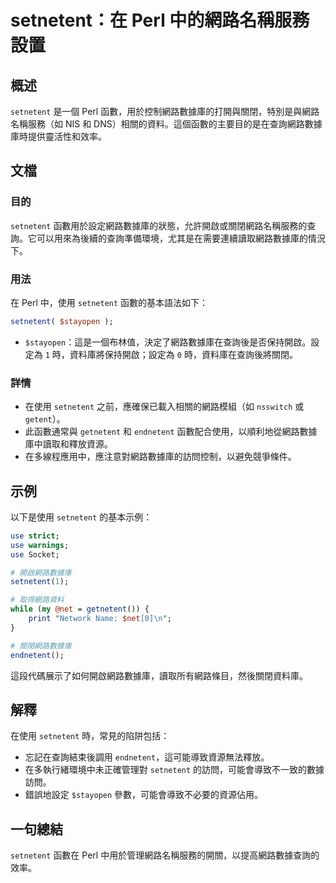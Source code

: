 <!--
Meta Description: # setnetent：在 Perl 中的網路名稱服務設置 ## 概述 `setnetent` 是一個 Perl 函數，用於控制網路數據庫的打開與關閉，特別是與網路名稱服務（如 NIS 和 DNS）相關的資料。這個函數的主要目的是在查詢網路數據庫時提供靈活性和效率。 ## 文檔 ### 目的 `se...
Meta Keywords: setnetent, perl, stayopen, endnetent, use
-->

# setnetent：在 Perl 中的網路名稱服務設置

## 概述
`setnetent` 是一個 Perl 函數，用於控制網路數據庫的打開與關閉，特別是與網路名稱服務（如 NIS 和 DNS）相關的資料。這個函數的主要目的是在查詢網路數據庫時提供靈活性和效率。

## 文檔
### 目的
`setnetent` 函數用於設定網路數據庫的狀態，允許開啟或關閉網路名稱服務的查詢。它可以用來為後續的查詢準備環境，尤其是在需要連續讀取網路數據庫的情況下。

### 用法
在 Perl 中，使用 `setnetent` 函數的基本語法如下：

```perl
setnetent( $stayopen );
```

- `$stayopen`：這是一個布林值，決定了網路數據庫在查詢後是否保持開啟。設定為 `1` 時，資料庫將保持開啟；設定為 `0` 時，資料庫在查詢後將關閉。

### 詳情
- 在使用 `setnetent` 之前，應確保已載入相關的網路模組（如 `nsswitch` 或 `getent`）。
- 此函數通常與 `getnetent` 和 `endnetent` 函數配合使用，以順利地從網路數據庫中讀取和釋放資源。
- 在多線程應用中，應注意對網路數據庫的訪問控制，以避免競爭條件。

## 示例
以下是使用 `setnetent` 的基本示例：

```perl
use strict;
use warnings;
use Socket;

# 開啟網路數據庫
setnetent(1);

# 取得網路資料
while (my @net = getnetent()) {
    print "Network Name: $net[0]\n";
}

# 關閉網路數據庫
endnetent();
```

這段代碼展示了如何開啟網路數據庫，讀取所有網路條目，然後關閉資料庫。

## 解釋
在使用 `setnetent` 時，常見的陷阱包括：
- 忘記在查詢結束後調用 `endnetent`，這可能導致資源無法釋放。
- 在多執行緒環境中未正確管理對 `setnetent` 的訪問，可能會導致不一致的數據訪問。
- 錯誤地設定 `$stayopen` 參數，可能會導致不必要的資源佔用。

## 一句總結
`setnetent` 函數在 Perl 中用於管理網路名稱服務的開關，以提高網路數據查詢的效率。